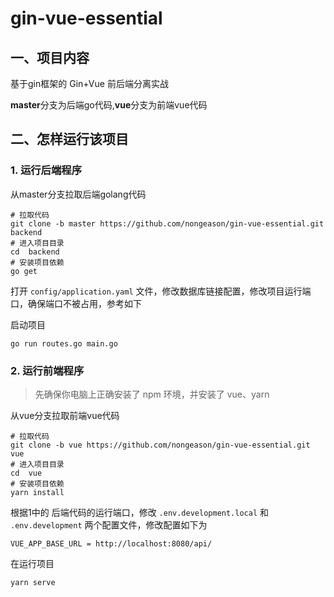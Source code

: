 # gin-vue-essential

## 一、项目内容

基于gin框架的 Gin+Vue 前后端分离实战

**master**分支为后端go代码,**vue**分支为前端vue代码


## 二、怎样运行该项目

### 1. 运行后端程序
> 

从master分支拉取后端golang代码
```shell
# 拉取代码
git clone -b master https://github.com/nongeason/gin-vue-essential.git backend
# 进入项目目录
cd  backend
# 安装项目依赖
go get
```
打开 `config/application.yaml` 文件，修改数据库链接配置，修改项目运行端口，确保端口不被占用，参考如下

启动项目
```
go run routes.go main.go
```

### 2. 运行前端程序
> 先确保你电脑上正确安装了 npm 环境，并安装了 vue、yarn
> 

从vue分支拉取前端vue代码
```shell
# 拉取代码
git clone -b vue https://github.com/nongeason/gin-vue-essential.git vue
# 进入项目目录
cd  vue
# 安装项目依赖
yarn install
```

根据1中的 后端代码的运行端口，修改 `.env.development.local` 和 `.env.development` 两个配置文件，修改配置如下为
```
VUE_APP_BASE_URL = http://localhost:8080/api/
```

在运行项目
```shell
yarn serve
```

